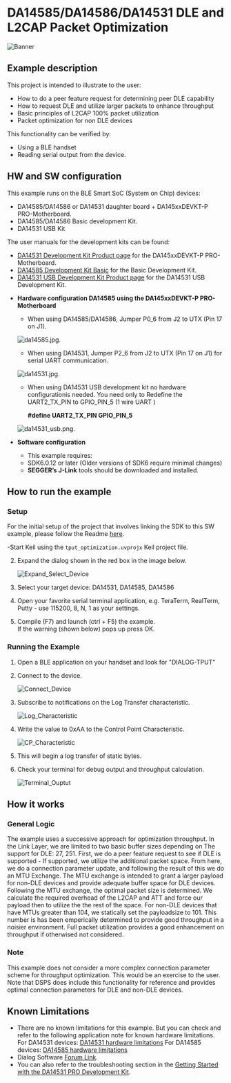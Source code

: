 # DA14585/DA14586/DA14531 DLE and L2CAP Packet Optimization

![Banner](https://s3.eu-central-1.amazonaws.com/lpccs-docs.renesas.com/metadata/BLE_SDK6_examples/features/dynamic_L2CAP_Packet_size_Optimization/banner.svg?v=1)


## Example description

This project is intended to illustrate to the user:
- How to do a peer feature request for determining peer DLE capability
- How to request DLE and utilize larger packets to enhance throughput
- Basic principles of L2CAP 100% packet utilization
- Packet optimization for non DLE devices

This functionality can be verified by:
- Using a BLE handset
- Reading serial output from the device.
	

## HW and SW configuration
This example runs on the BLE Smart SoC (System on Chip) devices:
- DA14585/DA14586 or DA14531 daughter board + DA145xxDEVKT-P PRO-Motherboard.
- DA14585/DA14586 Basic development Kit.
- DA14531 USB Kit

The user manuals for the development kits can be found:
- [DA14531 Development Kit Product page](https://www.dialog-semiconductor.com/products/da14531-development-kit-pro) for the DA145xxDEVKT-P PRO-Motherboard.
- [DA14585 Development Kit Basic](https://www.dialog-semiconductor.com/products/da14585-development-kit-basic) for the Basic Development Kit.
- [DA14531 USB Development Kit Product page](https://www.dialog-semiconductor.com/products/da14531-development-kit-usb) for the DA14531 USB Development Kit.

* **Hardware configuration DA14585 using the DA145xxDEVKT-P PRO-Motherboard**

	- When using DA14585/DA14586, Jumper P0_6 from J2 to UTX (Pin 17 on J1).
	
	![da14585.jpg](assets/da14585.jpg).
	
	- When using DA14531, Jumper P2_6 from J2 to UTX (Pin 17 on J1) for serial UART communication.
	
	![da14531.jpg](assets/da14531.jpg).
	
    - When using DA14531 USB development kit no hardware configurationis needed. You need only to Redefine the UART2_TX_PIN to GPIO_PIN_5 (1 wire UART ) 
	  
	  **#define UART2_TX_PIN            GPIO_PIN_5**

	![da14531_usb.png](assets/da14531_usb.png).
	
* **Software configuration**

	- This example requires:
    * SDK6.0.12 or later (Older versions of SDK6 require minimal changes)
	- **SEGGER’s J-Link** tools should be downloaded and installed.


## How to run the example

### Setup

For the initial setup of the project that involves linking the SDK to this SW example, please follow the Readme [here](https://github.com/dialog-semiconductor/BLE_SDK6_examples).

-Start Keil using the `tput_optimization.uvprojx` Keil project file.

2. Expand the dialog shown in the red box in the image below.
	
	![Expand_Select_Device](assets/Expand_Select_Device.png)

3. Select your target device: DA14531, DA14585, DA14586

4. Open your favorite serial terminal application, e.g. TeraTerm, RealTerm, Putty - use 115200, 8, N, 1 as your settings.

5. Compile (F7) and launch (ctrl + F5) the example.\
If the warning (shown below) pops up press OK.

### Running the Example

1. Open a BLE application on your handset and look for "DIALOG-TPUT"

2. Connect to the device.
	
	![Connect_Device](assets/Connect_Device.png)
	
3. Subscribe to notifications on the Log Transfer characteristic.
	
	![Log_Characteristic](assets/Log_Characteristic.png)

4. Write the value to 0xAA to the Control Point Characteristic. 
	
	![CP_Characteristic](assets/CP_Characteristic.png)

5. This will begin a log transfer of static bytes. 

6. Check your terminal for debug output and throughput calculation.
	
	![Terminal_Ouptut](assets/Terminal_Output.png)

## How it works
### General Logic
The example uses a successive approach for optimization throughput.  In the Link Layer, we are limited to two basic buffer sizes depending on
The support for DLE: 27, 251.  First, we do a peer feature request to see if DLE is supported - If supported, we utilize
the additional packet space.  From here, we do a connection parameter update, and following the result of this we do an MTU Exchange. 
The MTU exchange is intended to grant a larger payload for non-DLE devices and provide adequate buffer space for DLE devices.
Following the MTU exchange, the optimal packet size is determined.  We calculate the required overhead of the L2CAP and ATT and force
our payload then to utilize the the rest of the space.  For non-DLE devices that have MTUs greater than 104, we statically set the payloadsize to
101.  This number is has been emperically determined to provide good throughput in a noisier environment. Full packet utilization provides
a good enhancement on throughput if otherwised not considered. 

### Note
This example does not consider a more complex connection parameter scheme for throughput optimization.  This would be an exercise to the user.
Note that DSPS does include this functionality for reference and provides optimal connection parameters for DLE and non-DLE devices.


## Known Limitations

- There are no known limitations for this example. But you can check and refer to the following 
  application note for known hardware limitations.
For DA14531 devices:
  [DA14531 hardware limitations](https://www.dialog-semiconductor.com/sites/default/files/da14531_errata_1v0.pdf)
For DA14585 devices:
  [DA14585 hardware limitations](https://www.dialog-semiconductor.com/sites/default/files/da1458x-knownlimitations_2019_01_07.pdf)
- Dialog Software [Forum Link](https://support.dialog-semiconductor.com/forums/dialog-smartbond-bluetooth-low-energy-%E2%80%93-software "Forum Link").
- You can also refer to the troubleshooting section in the [Getting Started with the DA14531 PRO Development Kit](http://lpccs-docs.dialog-semiconductor.com/UM-B-117-DA14531-Getting-Started-With-The-Pro-Development-Kit/index.html).


